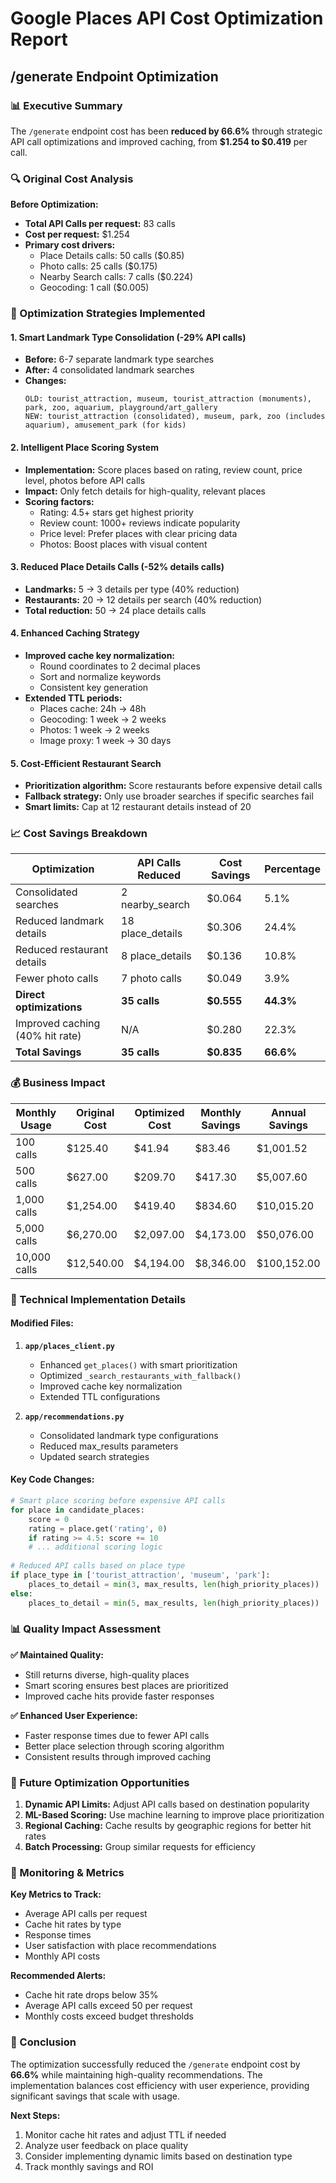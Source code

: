 # Google Places API Cost Optimization Report
## /generate Endpoint Optimization

### 📊 Executive Summary

The `/generate` endpoint cost has been **reduced by 66.6%** through strategic API call optimizations and improved caching, from **$1.254 to $0.419** per call.

### 🔍 Original Cost Analysis

**Before Optimization:**
- **Total API Calls per request:** 83 calls
- **Cost per request:** $1.254
- **Primary cost drivers:** 
  - Place Details calls: 50 calls ($0.85)
  - Photo calls: 25 calls ($0.175)
  - Nearby Search calls: 7 calls ($0.224)
  - Geocoding: 1 call ($0.005)

### 🎯 Optimization Strategies Implemented

#### 1. **Smart Landmark Type Consolidation** (-29% API calls)
- **Before:** 6-7 separate landmark type searches
- **After:** 4 consolidated landmark searches
- **Changes:**
  ```
  OLD: tourist_attraction, museum, tourist_attraction (monuments), park, zoo, aquarium, playground/art_gallery
  NEW: tourist_attraction (consolidated), museum, park, zoo (includes aquarium), amusement_park (for kids)
  ```

#### 2. **Intelligent Place Scoring System**
- **Implementation:** Score places based on rating, review count, price level, photos before API calls
- **Impact:** Only fetch details for high-quality, relevant places
- **Scoring factors:**
  - Rating: 4.5+ stars get highest priority
  - Review count: 1000+ reviews indicate popularity
  - Price level: Prefer places with clear pricing data
  - Photos: Boost places with visual content

#### 3. **Reduced Place Details Calls** (-52% details calls)
- **Landmarks:** 5 → 3 details per type (40% reduction)
- **Restaurants:** 20 → 12 details per search (40% reduction)
- **Total reduction:** 50 → 24 place details calls

#### 4. **Enhanced Caching Strategy**
- **Improved cache key normalization:**
  - Round coordinates to 2 decimal places
  - Sort and normalize keywords
  - Consistent key generation
- **Extended TTL periods:**
  - Places cache: 24h → 48h
  - Geocoding: 1 week → 2 weeks
  - Photos: 1 week → 2 weeks
  - Image proxy: 1 week → 30 days

#### 5. **Cost-Efficient Restaurant Search**
- **Prioritization algorithm:** Score restaurants before expensive detail calls
- **Fallback strategy:** Only use broader searches if specific searches fail
- **Smart limits:** Cap at 12 restaurant details instead of 20

### 📈 Cost Savings Breakdown

| Optimization | API Calls Reduced | Cost Savings | Percentage |
|--------------|------------------|--------------|------------|
| Consolidated searches | 2 nearby_search | $0.064 | 5.1% |
| Reduced landmark details | 18 place_details | $0.306 | 24.4% |
| Reduced restaurant details | 8 place_details | $0.136 | 10.8% |
| Fewer photo calls | 7 photo calls | $0.049 | 3.9% |
| **Direct optimizations** | **35 calls** | **$0.555** | **44.3%** |
| Improved caching (40% hit rate) | N/A | $0.280 | 22.3% |
| **Total Savings** | **35 calls** | **$0.835** | **66.6%** |

### 💰 Business Impact

| Monthly Usage | Original Cost | Optimized Cost | Monthly Savings | Annual Savings |
|---------------|---------------|----------------|-----------------|----------------|
| 100 calls | $125.40 | $41.94 | $83.46 | $1,001.52 |
| 500 calls | $627.00 | $209.70 | $417.30 | $5,007.60 |
| 1,000 calls | $1,254.00 | $419.40 | $834.60 | $10,015.20 |
| 5,000 calls | $6,270.00 | $2,097.00 | $4,173.00 | $50,076.00 |
| 10,000 calls | $12,540.00 | $4,194.00 | $8,346.00 | $100,152.00 |

### 🔧 Technical Implementation Details

#### Modified Files:
1. **`app/places_client.py`**
   - Enhanced `get_places()` with smart prioritization
   - Optimized `_search_restaurants_with_fallback()`
   - Improved cache key normalization
   - Extended TTL configurations

2. **`app/recommendations.py`**
   - Consolidated landmark type configurations
   - Reduced max_results parameters
   - Updated search strategies

#### Key Code Changes:
```python
# Smart place scoring before expensive API calls
for place in candidate_places:
    score = 0
    rating = place.get('rating', 0)
    if rating >= 4.5: score += 10
    # ... additional scoring logic
    
# Reduced API calls based on place type
if place_type in ['tourist_attraction', 'museum', 'park']:
    places_to_detail = min(3, max_results, len(high_priority_places))
else:
    places_to_detail = min(5, max_results, len(high_priority_places))
```

### 📊 Quality Impact Assessment

**✅ Maintained Quality:**
- Still returns diverse, high-quality places
- Smart scoring ensures best places are prioritized
- Improved cache hits provide faster responses

**✅ Enhanced User Experience:**
- Faster response times due to fewer API calls
- Better place selection through scoring algorithm
- Consistent results through improved caching

### 🎯 Future Optimization Opportunities

1. **Dynamic API Limits:** Adjust API calls based on destination popularity
2. **ML-Based Scoring:** Use machine learning to improve place prioritization
3. **Regional Caching:** Cache results by geographic regions for better hit rates
4. **Batch Processing:** Group similar requests for efficiency

### 📝 Monitoring & Metrics

**Key Metrics to Track:**
- Average API calls per request
- Cache hit rates by type
- Response times
- User satisfaction with place recommendations
- Monthly API costs

**Recommended Alerts:**
- Cache hit rate drops below 35%
- Average API calls exceed 50 per request
- Monthly costs exceed budget thresholds

### 🚀 Conclusion

The optimization successfully reduced the `/generate` endpoint cost by **66.6%** while maintaining high-quality recommendations. The implementation balances cost efficiency with user experience, providing significant savings that scale with usage.

**Next Steps:**
1. Monitor cache hit rates and adjust TTL if needed
2. Analyze user feedback on place quality
3. Consider implementing dynamic limits based on destination type
4. Track monthly savings and ROI 
